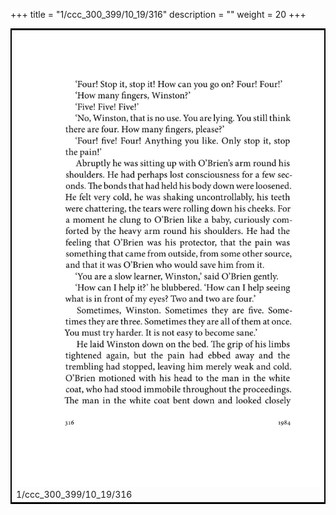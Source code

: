 +++
title = "1/ccc_300_399/10_19/316"
description = ""
weight = 20
+++

<table style="border:2px solid black;max-width:800px;max-height:800px;" 
><tr><td><img class="center-fit-jpg"
src="/jpg_/out_jpg_1984__316.jpg"  >1/ccc_300_399/10_19/316</img></td></tr></table>